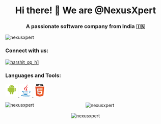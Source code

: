 <h1 align="center">Hi there! 👋 We are @NexusXpert</h1>
<h3 align="center">A passionate software company from India 🇮🇳</h3>

<p align="left"> <img src="https://komarev.com/ghpvc/?username=nexusxpert&label=Profile%20views&color=0e75b6&style=flat" alt="nexusxpert" /> </p>

<h3 align="left">Connect with us:</h3>
<p align="left">
  <a href="https://instagram.com/harshit_op_h1" target="blank">
    <img align="center" src="https://raw.githubusercontent.com/rahuldkjain/github-profile-readme-generator/master/src/images/icons/Social/instagram.svg" alt="harshit_op_h1" height="30" width="40" />
  </a>
</p>

<h3 align="left">Languages and Tools:</h3>
<p align="left"> 
  <a href="https://developer.android.com" target="_blank" rel="noreferrer"> 
    <img src="https://raw.githubusercontent.com/devicons/devicon/master/icons/android/android-original-wordmark.svg" alt="android" width="40" height="40"/> 
  </a>
  <a href="https://www.java.com" target="_blank" rel="noreferrer"> 
    <img src="https://raw.githubusercontent.com/devicons/devicon/master/icons/java/java-original.svg" alt="java" width="40" height="40"/> 
  </a>
  <a href="https://www.w3.org/html/" target="_blank" rel="noreferrer"> 
    <img src="https://raw.githubusercontent.com/devicons/devicon/master/icons/html5/html5-original-wordmark.svg" alt="html5" width="40" height="40"/> 
  </a>
  <!-- Add more languages and tools here -->
</p>

<p align="center">
  <img align="left" src="https://github-readme-stats.vercel.app/api/top-langs?username=nexusxpert&show_icons=true&locale=en&layout=compact" alt="nexusxpert" />
</p>

<p align="center">
  <img align="center" src="https://github-readme-stats.vercel.app/api?username=nexusxpert&show_icons=true&locale=en" alt="nexusxpert" />
</p>

<p align="center">
  <img align="center" src="https://github-readme-streak-stats.herokuapp.com/?user=nexusxpert&" alt="nexusxpert" />
</p>

